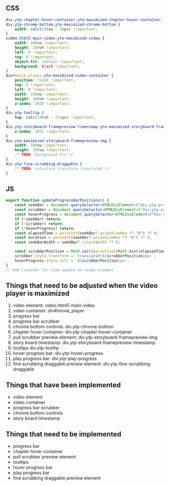 ## CSS

```css
div.ytp-chapter-hover-container.yte-maximized-chapter-hover-container,
div.ytp-chrome-bottom.yte-maximized-chrome-bottom {
	width: calc(100vw - 26px) !important;
}
video.html5-main-video.yte-maximized-video {
	width: 100vw !important;
	height: 100vh !important;
	left: 0 !important;
	top: 0 !important;
	object-fit: contain !important;
	background: black !important;
}
div#movie_player.yte-maximized-video-container {
	position: fixed !important;
	top: 0 !important;
	left: 0 !important;
	width: 100vw !important;
	height: 100vh !important;
	z-index: 2020 !important;
}
div.ytp-tooltip {
	top: calc(100vh - 231px) !important;
}
div.ytp-storyboard-framepreview-timestamp.yte-maximized-storyboard-framepreview-timestamp {
	z-index: 2021 !important;
}
div.yte-maximized-storyboard-framepreview-img {
	width: 100vw !important;
	height: 100vw !important;
	/* TODO: background fix */
}
div.ytp-fine-scrubbing-draggable {
	/* TODO: calculate transform translateX */
}
```

## JS

```ts
export function updateProgressBarPositions() {
	const seekBar = document.querySelector<HTMLDivElement>("div.ytp-progress-bar");
	const scrubber = document.querySelector<HTMLDivElement>("div.ytp-scrubber-container");
	const hoverProgress = document.querySelector<HTMLDivElement>("div.ytp-hover-progress");
	if (!seekBar) return;
	if (!scrubber) return;
	if (!hoverProgress) return;
	const elapsedTime = parseInt(seekBar?.ariaValueNow ?? "0") ?? 0;
	const duration = parseInt(seekBar?.ariaValueMax ?? "0") ?? 0;
	const seekBarWidth = seekBar?.clientWidth ?? 0;

	const scrubberPosition = Math.ceil(parseFloat(Math.min((elapsedTime / duration) * seekBarWidth, seekBarWidth).toFixed(1)));
	scrubber.style.transform = `translateX(${scrubberPosition}px)`;
	hoverProgress.style.left = `${scrubberPosition}px`;
}
// Add listener for time update on video element
```

## Things that need to be adjusted when the video player is maximized

1. video element: video.html5-main-video
2. video container: div#movie_player
3. progress bar
4. progress bar scrubber
5. chrome bottom controls: div.ytp-chrome-bottom
6. chapter hover container: div.ytp-chapter-hover-container
7. pull scrubber preview element: div.ytp-storyboard-framepreview-img
8. story board timestamp: div.ytp-storyboard-framepreview-timestamp
9. tooltips div.ytp-tooltip
10. hover progress bar: div.ytp-hover-progress
11. play progress bar: div.ytp-play-progress
12. fine scrubbing draggable preview element: div.ytp-fine-scrubbing-draggable

## Things that have been implemented

- video element
- video container
- progress bar scrubber
- chrome bottom controls
- story board timestamp

## Things that need to be implemented

- progress bar
- chapter hover container
- pull scrubber preview element
- tooltips
- hover progress bar
- play progress bar
- fine scrubbing draggable preview element
